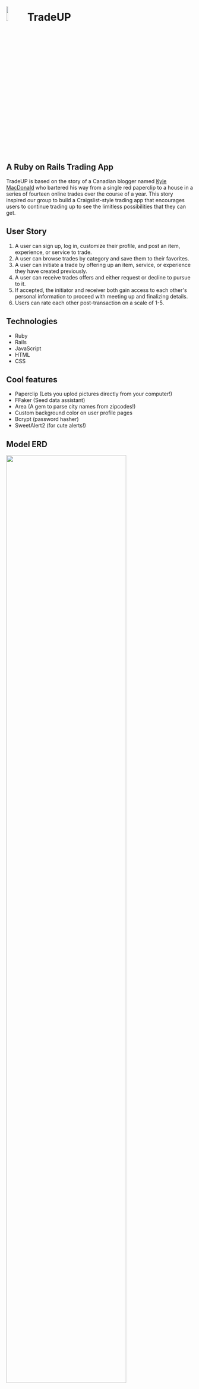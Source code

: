 
# <img src="http://i.imgur.com/eLLPQa3.png" width="10%"> TradeUP

## A Ruby on Rails Trading App

TradeUP is based on the story of a Canadian blogger named [Kyle MacDonald](https://en.wikipedia.org/wiki/One_red_paperclip) who bartered his way from a single red paperclip to a house in a series of fourteen online trades over the course of a year. This story inspired our group to build a Craigslist-style trading app that encourages users to continue trading up to see the limitless possibilities that they can get.

## User Story

1. A user can sign up, log in, customize their profile, and post an item, experience, or service to trade.
2. A user can browse trades by category and save them to their favorites.
3. A user can initiate a trade by offering up an item, service, or experience they have created previously.
4. A user can receive trades offers and either request or decline to pursue to it.
5. If accepted, the initiator and receiver both gain access to each other's personal information to proceed with meeting up and finalizing details.
6. Users can rate each other post-transaction on a scale of 1-5.

## Technologies
- Ruby
- Rails
- JavaScript
- HTML
- CSS

##  Cool features
- Paperclip (Lets you uplod pictures directly from your computer!)
- FFaker (Seed data assistant)
- Area (A gem to parse city names from zipcodes!)
- Custom background color on user profile pages
- Bcrypt (password hasher)
- SweetAlert2 (for cute alerts!)

## Model ERD

<img src="http://i.imgur.com/kWgEwLo.png" width="80%">


## The Design Evolution

We originally moved forward with the following wireframes in an orange & green color scheme to match the custom logo:
#### Home page
<img src="http://i.imgur.com/jDKjqym.png" width="70%">
#### Sign In page
<img src="http://i.imgur.com/0z4Kd4B.png" width="70%">
#### Favorites page
<img src="http://i.imgur.com/rsB0fHp.png" width="70%">
#### Item show page
<img src="http://i.imgur.com/FuUAYr7.png" width="70%">

However, the General Assembly UX designers made a few suggestions that we took to heart, and instead, our app ended up looking like this:

<img src="http://i.imgur.com/RFd2Q4T.png" width="100%">


## Features to be added later
- A messaging system so that users can discuss the trade further with each other through the site.
- Incorporating more UX design ideas, such as additional infographics.
- Tighten up error handling, better use of SweetAlerts, better authorization for certain offer capabilities.

## Contributors

- [Megan Wiley](https://www.linkedin.com/in/meganrwiley)
- [Jesse Rosenbloom](https://www.linkedin.com/in/jesse-rosenbloom-4a25996a/)
- [Roman Lavrenov](https://www.linkedin.com/in/roman-lavrenov-4878304b/)
- [Archy Posada](https://www.linkedin.com/in/archyposada/)

## Links
- [Trello Board](https://trello.com/b/54uvVjTg/tradeup)
- [Site on Heroku](http://trade-up.herokuapp.com/)
